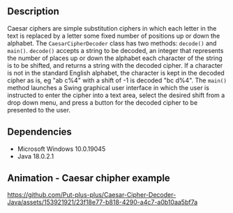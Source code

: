 ## Description 
Caesar ciphers are simple substitution ciphers in which each letter in the text is replaced by a letter some fixed number of positions up or down the alphabet. The `CaesarCipherDecoder` class has two methods: `decode()` and `main()`. `decode()` accepts a string to be decoded, an integer that represents the number of places up or down the alphabet each character of the string is to be shifted, and returns a string with the decoded cipher. If a character is not in the standard English alphabet, the character is kept in the decoded cipher as is, eg "ab c%4" with a shift of -1 is decoded "bc d%4". The `main()` method launches a Swing graphical user interface in which the user is instructed to enter the cipher into a text area, select the desired shift from a drop down menu, and press a button for the decoded cipher to be presented to the user. 


## Dependencies
* Microsoft Windows 10.0.19045
* Java 18.0.2.1


## Animation - Caesar chipher example
https://github.com/Put-plus-plus/Caesar-Cipher-Decoder-Java/assets/153921921/23f18e77-b818-4290-a4c7-a0b10aa5bf7a


